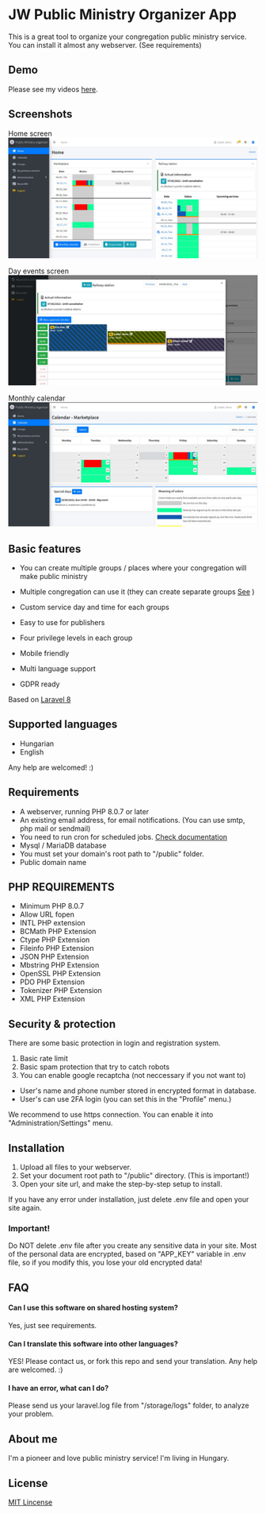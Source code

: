 
# JW Public Ministry Organizer App

This is a great tool to organize your congregation public ministry service.
You can install it almost any webserver. (See requirements)


## Demo

Please see my videos [here](https://www.youtube.com/channel/UC98z7F9PB8AF-ZPcgIz4FNw/videos).

## Screenshots

Home screen
![Home sceen](screenshots/screenshot_home.jpg)

Day events screen
![Day events sceen](screenshots/screenshot_day_events.jpg)

Monthly calendar
![Monthly calendar](screenshots/screenshot_calendar.jpg)

## Basic features

- You can create multiple groups / places where your congregation will make public ministry
- Multiple congregation can use it (they can create separate groups [See](screenshots/groups_diagram.jpg) )

- Custom service day and time for each groups
- Easy to use for publishers
- Four privilege levels in each group
- Mobile friendly
- Multi language support
- GDPR ready

Based on [Laravel 8](https://laravel.com/)


## Supported languages

- Hungarian
- English

Any help are welcomed! :)
## Requirements

- A webserver, running PHP 8.0.7 or later
- An existing email address, for email notifications. (You can use smtp, php mail or sendmail)
- You need to run cron for scheduled jobs. [Check documentation](https://laravel.com/docs/8.x/scheduling#running-the-scheduler)
- Mysql / MariaDB database
- You must set your domain's root path to "/public" folder.
- Public domain name

## PHP REQUIREMENTS
- Minimum PHP 8.0.7 
- Allow URL fopen
- INTL PHP extension
- BCMath PHP Extension
- Ctype PHP Extension
- Fileinfo PHP Extension
- JSON PHP Extension
- Mbstring PHP Extension
- OpenSSL PHP Extension
- PDO PHP Extension
- Tokenizer PHP Extension
- XML PHP Extension
## Security & protection

There are some basic protection in login and registration system.
1. Basic rate limit
2. Basic spam protection that try to catch robots
3. You can enable google recaptcha (not neccessary if you not want to)

- User's name and phone number stored in encrypted format in database.
- User's can use 2FA login (you can set this in the "Profile" menu.)

We recommend to use https connection. You can enable it into "Administration/Settings" menu.
## Installation

1. Upload all files to your webserver.
2. Set your document root path to "/public" directory. (This is important!)
3. Open your site url, and make the step-by-step setup to install.

If you have any error under installation, just delete .env file and open your site again.

### Important!
Do NOT delete .env file after you create any sensitive data in your site.
Most of the personal data are encrypted, based on "APP_KEY" variable in .env file, so if you modify this, you lose your old encrypted data!

    
## FAQ

#### Can I use this software on shared hosting system?

Yes, just see requirements.

#### Can I translate this software into other languages?

YES! Please contact us, or fork this repo and send your translation.
Any help are welcomed. :)

#### I have an error, what can I do?

Please send us your laravel.log file from "/storage/logs" folder, to analyze your problem.

## About me

I'm a pioneer and love public ministry service! I'm living in Hungary.


## License

[MIT Lincense](https://choosealicense.com/licenses/mit/)

